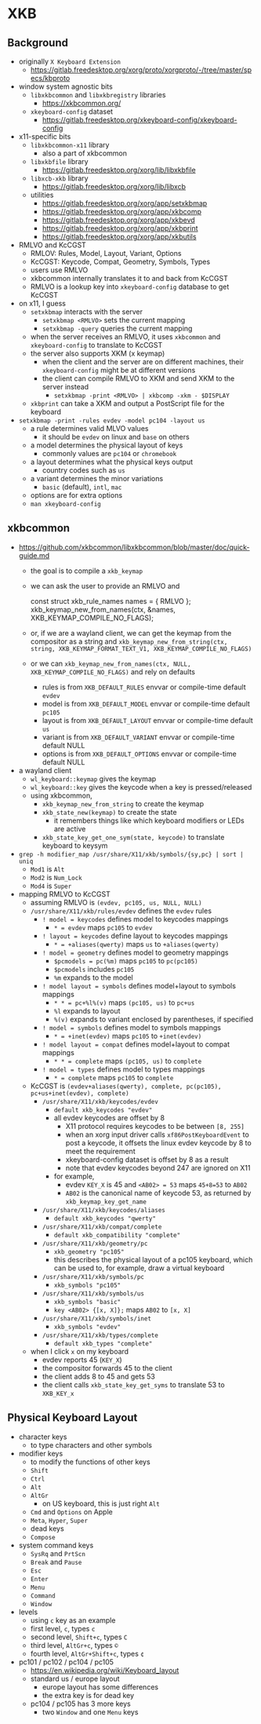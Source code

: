 XKB
===

## Background

- originally `X Keyboard Extension`
  - <https://gitlab.freedesktop.org/xorg/proto/xorgproto/-/tree/master/specs/kbproto>
- window system agnostic bits
  - `libxkbcommon` and `libxkbregistry` libraries
    - <https://xkbcommon.org/>
  - `xkeyboard-config` dataset
    - <https://gitlab.freedesktop.org/xkeyboard-config/xkeyboard-config>
- x11-specific bits
  - `libxkbcommon-x11` library
    - also a part of xkbcommon
  - `libxkbfile` library
    - <https://gitlab.freedesktop.org/xorg/lib/libxkbfile>
  - `libxcb-xkb` library
    - <https://gitlab.freedesktop.org/xorg/lib/libxcb>
  - utilities
    - <https://gitlab.freedesktop.org/xorg/app/setxkbmap>
    - <https://gitlab.freedesktop.org/xorg/app/xkbcomp>
    - <https://gitlab.freedesktop.org/xorg/app/xkbevd>
    - <https://gitlab.freedesktop.org/xorg/app/xkbprint>
    - <https://gitlab.freedesktop.org/xorg/app/xkbutils>
- RMLVO and KcCGST
  - RMLOV: Rules, Model, Layout, Variant, Options
  - KcCGST: Keycode, Compat, Geometry, Symbols, Types
  - users use RMLVO
  - xkbcommon internally translates it to and back from KcCGST
  - RMLVO is a lookup key into `xkeyboard-config` database to get KcCGST
- on x11, I guess
  - `setxkbmap` interacts with the server
    - `setxkbmap <RMLVO>` sets the current mapping
    - `setxkbmap -query` queries the current mapping
  - when the server receives an RMLVO, it uses `xkbcommon` and
    `xkeyboard-config` to translate to KcCGST
  - the server also supports XKM (x keymap)
    - when the client and the server are on different machines, their
      `xkeyboard-config` might be at different versions
    - the client can compile RMLVO to XKM and send XKM to the server instead
      - `setxkbmap -print <RMLVO> | xkbcomp -xkm - $DISPLAY`
  - `xkbprint` can take a XKM and output a PostScript file for the keyboard
- `setxkbmap -print -rules evdev -model pc104 -layout us`
  - a rule determines valid MLVO values
    - it should be `evdev` on linux and `base` on others
  - a model determines the physical layout of keys
    - commonly values are `pc104` or `chromebook`
  - a layout determines what the physical keys output
    - country codes such as `us`
  - a variant determines the minor variations
    - `basic` (default), `intl`, `mac`
  - options are for extra options
  - `man xkeyboard-config`

## xkbcommon

- <https://github.com/xkbcommon/libxkbcommon/blob/master/doc/quick-guide.md>
  - the goal is to compile a `xkb_keymap`
  - we can ask the user to provide an RMLVO and

    const struct xkb_rule_names names = { RMLVO };
    xkb_keymap_new_from_names(ctx, &names, XKB_KEYMAP_COMPILE_NO_FLAGS);
  - or, if we are a wayland client, we can get the keymap from the compositor
    as a string and
    `xkb_keymap_new_from_string(ctx, string, XKB_KEYMAP_FORMAT_TEXT_V1, XKB_KEYMAP_COMPILE_NO_FLAGS)`
  - or we can `xkb_keymap_new_from_names(ctx, NULL, XKB_KEYMAP_COMPILE_NO_FLAGS)`
    and rely on defaults
    - rules is from `XKB_DEFAULT_RULES` envvar or compile-time default `evdev`
    - model is from `XKB_DEFAULT_MODEL` envvar or compile-time default `pc105`
    - layout is from `XKB_DEFAULT_LAYOUT` envvar or compile-time default `us`
    - variant is from `XKB_DEFAULT_VARIANT` envvar or compile-time default NULL
    - options is from `XKB_DEFAULT_OPTIONS` envvar or compile-time default NULL
- a wayland client
  - `wl_keyboard::keymap` gives the keymap
  - `wl_keyboard::key` gives the keycode when a key is pressed/released
  - using xkbcommon,
    - `xkb_keymap_new_from_string` to create the keymap
    - `xkb_state_new(keymap)` to create the state
      - it remembers things like which keyboard modifiers or LEDs are active
    - `xkb_state_key_get_one_sym(state, keycode)` to translate keyboard to
      keysym
- `grep -h modifier_map /usr/share/X11/xkb/symbols/{sy,pc} | sort | uniq`
  - `Mod1` is `Alt`
  - `Mod2` is `Num_Lock`
  - `Mod4` is `Super`
- mapping RMLVO to KcCGST
  - assuming RMLVO is `(evdev, pc105, us, NULL, NULL)`
  - `/usr/share/X11/xkb/rules/evdev` defines the `evdev` rules
    - `! model = keycodes` defines model to keycodes mappings
      - `* = evdev` maps `pc105` to `evdev`
    - `! layout = keycodes` define layout to keycodes mappings
      - `* = +aliases(qwerty)` maps `us` to `+aliases(qwerty)`
    - `! model = geometry` defines model to geometry mappings
      - `$pcmodels = pc(%m)` maps `pc105` to `pc(pc105)`
      - `$pcmodels` includes `pc105`
      - `%m` expands to the model
    - `! model layout = symbols` defines model+layout to symbols mappings
      - `* * = pc+%l%(v)` maps `(pc105, us)` to `pc+us`
      - `%l` expands to layout
      - `%(v)` expands to variant enclosed by parentheses, if specified
    - `! model = symbols` defines model to symbols mappings
      - `* = +inet(evdev)` maps `pc105` to `+inet(evdev)`
    - `! model layout = compat` defines model+layout to compat mappings
      - `* * = complete` maps `(pc105, us)` to `complete`
    - `! model = types` defines model to types mappings
      - `* = complete` maps `pc105` to `complete`
  - KcCGST is `(evdev+aliases(qwerty), complete, pc(pc105), pc+us+inet(evdev), complete)`
    - `/usr/share/X11/xkb/keycodes/evdev`
      - `default xkb_keycodes "evdev"`
      - all evdev keycodes are offset by 8
        - X11 protocol requires keycodes to be between `[8, 255]`
        - when an xorg input driver calls `xf86PostKeyboardEvent` to post a
          keycode, it offsets the linux evdev keycode by 8 to meet the
          requirement
        - xkeyboard-config dataset is offset by 8 as a result
        - note that evdev keycodes beyond 247 are ignored on X11
      - for example,
        - evdev `KEY_X` is 45 and `<AB02> = 53` maps `45+8=53` to `AB02`
        - `AB02` is the canonical name of keycode 53, as returned by
          `xkb_keymap_key_get_name`
    - `/usr/share/X11/xkb/keycodes/aliases`
      - `default xkb_keycodes "qwerty"`
    - `/usr/share/X11/xkb/compat/complete`
      - `default xkb_compatibility "complete"`
    - `/usr/share/X11/xkb/geometry/pc`
      - `xkb_geometry "pc105"`
      - this describes the physical layout of a pc105 keyboard, which can be
        used to, for example, draw a virtual keyboard
    - `/usr/share/X11/xkb/symbols/pc`
      - `xkb_symbols "pc105"`
    - `/usr/share/X11/xkb/symbols/us`
      - `xkb_symbols "basic"`
      - `key <AB02> {[x, X]};` maps `AB02` to `[x, X]`
    - `/usr/share/X11/xkb/symbols/inet`
      - `xkb_symbols "evdev"`
    - `/usr/share/X11/xkb/types/complete`
      - `default xkb_types "complete"`
  - when I click `x` on my keyboard
    - evdev reports 45 (`KEY_X`)
    - the compositor forwards 45 to the client
    - the client adds 8 to 45 and gets 53
    - the client calls `xkb_state_key_get_syms` to translate 53 to `XKB_KEY_x`

## Physical Keyboard Layout

- character keys
  - to type characters and other symbols
- modifier keys
  - to modify the functions of other keys
  - `Shift`
  - `Ctrl`
  - `Alt`
  - `AltGr`
    - on US keyboard, this is just right `Alt`
  - `Cmd` and `Options` on Apple
  - `Meta`, `Hyper`, `Super`
  - dead keys
  - `Compose`
- system command keys
  - `SysRq` and `PrtScn`
  - `Break` and `Pause`
  - `Esc`
  - `Enter`
  - `Menu`
  - `Command`
  - `Window`
- levels
  - using `c` key as an example
  - first level, `c`, types `c`
  - second level, `Shift+c`, types `C`
  - third level, `AltGr+c`, types `©`
  - fourth level, `AltGr+Shift+c`, types `¢`
- pc101 / pc102 / pc104 / pc105
  - <https://en.wikipedia.org/wiki/Keyboard_layout>
  - standard us / europe layout
    - europe layout has some differences
    - the extra key is for dead key
  - pc104 / pc105 has 3 more keys
    - two `Window` and one `Menu` keys
